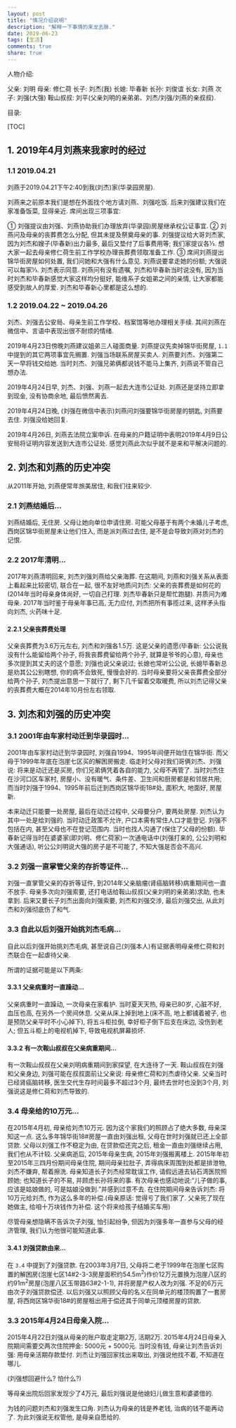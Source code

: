 ```yaml
---
layout: post
title: "情况介绍说明"
description: "解释一下事情的来龙去脉."
date: 2019-06-23
tags: [生活]
comments: true
share: true
---
```



人物介绍:

父亲: 刘明
母亲: 修仁荷
长子: 刘杰(我)
长媳: 毕春新
长孙: 刘俊谊
长女: 刘燕
次子: 刘强(大强)
鞍山叔叔: 刘平(父亲刘明的亲弟弟、刘杰/刘强/刘燕的亲叔叔).

目录:

[TOC]

## 1. 2019年4月刘燕来我家时的经过


### 1.1 2019.04.21

刘燕于2019.04.21下午2:40到我(刘杰)家(华录园房屋).

刘燕来之前原本我们是想在外面找个地方请刘燕、刘强吃饭. 后来刘强建议我们在家准备饭菜, 显得亲近. 席间出现三项事宜:

① 刘强提议由刘强、刘燕协助我们办理放弃(华录园)房屋继承权公证事宜. 
② 刘燕问及母亲的丧葬费怎么分配, 但其未提及祭奠母亲的事. 刘强提议给大哥刘杰家, 因为刘杰和嫂子(毕春新)出力最多, 最后又垫付了后事费用等; 我们家提议各⅓. 想大家一起去母亲修仁荷生前工作学校办理丧葬费领取准备工作.
③ 席间刘燕提出锦华街房屋如何处置, 我们问她和大强有什么意见. 刘燕说要拿走她的份额; 大强说可以每家⅓. 刘杰表示同意. 刘燕问有没有遗嘱, 刘杰和毕春新当时说没有, 因为当时刘杰和毕春新感觉大家这样均分挺好, 能维系子女姐弟之间的亲情, 让大家都能感受到故人的厚爱. 刘杰和毕春新心里都是这么想的.


### 1.2 2019.04.22 ~ 2019.04.26

刘杰、刘强去公安局、母亲生前工作学校、档案馆等地办理相关手续. 其间刘燕在微信中、言语中表现出很不耐烦的情绪. 

2019年4月23日傍晚刘燕建议姐弟三人碰面商量. 刘燕提议先卖掉锦华街房屋,  `1.1` 中提到的其它两项事宜先搁置. 刘强当场联系房屋买卖人. 刘燕要刘杰、刘强第二天一早将钱交给她. 当时刘杰、刘强兄弟俩都说钱不能马上集齐, 刘燕说不管自己想办法. 

2019年4月24日早, 刘杰、刘强、刘燕一起去大连市公证处. 刘燕还是坚持立即拿到现金, 没有协商余地, 最后愤然离去.

2019年4月24日晚, (刘强在微信中表示)刘燕问刘强要锦华街房屋的钥匙, 刘燕要去住. 刘强没给她回复.

2019年4月26日, 刘燕去法院立案申诉. 在母亲的户籍证明中表明2019年4月9日公安局将证明内容发送到大连市公证处. 感觉刘燕此次似乎就不是来和平解决问题的.

## 2. 刘杰和刘燕的历史冲突

从2011年开始, 刘燕便常年旅美居住, 和我们往来较少.

### 2.1 刘燕结婚后...

刘燕结婚后, 无住房. 父母让她向单位申请住房. 可能父母基于有两个未婚儿子考虑, 西岗区锦华街房屋未让他们住入, 而是派刘燕过去住, 是不是会导致刘燕对刘杰的记恨.

### 2.2 2017年清明...

2017年刘燕清明回来, 刘杰刘强刘燕给父亲海葬. 在这期间, 刘燕和刘强关系从表面上看起来比较密切, 联合在一起, 很不友好地质问刘杰: 父亲的丧葬费是如何花的(2014年当时母亲身体尚好, 一切自己打理. 刘杰毕春新只是帮忙跑腿). 并质问为难母亲. 2017年当时鉴于母亲年事已高, 无力应付, 刘杰把所有事揽过来, 这样矛头指向刘杰, 火药味十足.

#### 2.2.1 父亲丧葬费处理

父亲丧葬费为3.6万元左右, 刘杰和刘强各1.5万. 这是父亲的遗愿(毕春新: 公公说我没有什么能留给两个孙子, 将我丧葬费留给两个孙子, 就算是爷爷的心意), 母亲也多次提到其丈夫的这个意愿; 刘强也说父亲说过; 长媳也常听公公说, 长媳毕春新总是劝其公公别瞎想, 你的病不会致死, 慢慢会好的. 当时母亲要将父亲丧葬费全部分给两个孙子, 刘杰提出意思一下就行了, 剩下几千留着交取暖费, 所以刘杰记得父亲的丧葬费大概在2014年10月份左右领取.


## 3. 刘杰和刘强的历史冲突

### 3.1 2001年由车家村动迁到华录园时...

2001年由车家村动迁到华录园时, 刘强自1994、1995年间便开始住在锦华街. 而父母于1999年年底在泡崖七区买的解困房搬走. 临走时父母对我们哥俩刘杰、刘强说: 将来是动迁还是买房, 你们兄弟俩凭着各自的能力, 父母不再管了. 当时刘杰住在沙河口区车家村, 房屋小、没有暖气、条件差、卫生间和厨房都是和邻居共用; 而当时刘强于1994、1995年前后迁到西岗区锦华街18#处, 面积大, 地面好, 房屋新.

本来动迁只能要一处房屋, 最后在动迁过程中, 父母要分户, 要两处房屋. 刘杰认为其中一处是给刘强的. 当时动迁政策不允许, 户口本需有常住人口才能登记. 刘强不包括在内, 甚至父母也不在登记范围内. 当时也找人沟通了(保住了父母的份额). 毕春新记得当时在婆婆家(即刘明、修仁荷家)一次通电话中(刘强打来的, 公公刘明和大强通话), 听公公刘明说大强的房子是不可能了, 不知大强是否会不高兴.


### 3.2 刘强一直掌管父亲的存折等证件...

刘强一直掌管父亲的存折等证件, 到2014年父亲脑瘤(肾癌脑转移)病重期间也一直不放手. 母亲多次向刘强索要, 还打电话给鞍山叔叔(父亲刘明的亲弟弟)求助, 也未拿到. 后来又要长子刘杰出面向刘强索要, 刘杰和刘强交涉, 最后刘强交出, 从此刘杰和刘强彻底伤了和气.

### 3.3 自此以后刘强开始挑刘杰毛病...

自此以后刘强开始挑刘杰毛病, 甚至说自己(刘强本人)有证据表明母亲修仁荷和刘杰联合在一起虐待父亲. 

所谓的证据可能是以下两条:

#### 3.3.1 父亲病重时一直躁动...

父亲病重时一直躁动, 一次母亲在家看护. 当时夏天天热, 母亲已80岁, 心脏不好, 血压也高, 在另外一个房间休息. 父亲从床上掉到地上(床不高, 地上都铺着被子, 也是预防父亲平时不小心掉下), 将五斗柜拉倒, 幸好柜子倒下后支在床边, 没伤到老人; 但五斗柜上的电视机掉下, 导致电视机屏幕损坏.

#### 3.3.2 有一次鞍山叔叔在父亲病重期间...


有一次鞍山叔叔在父亲刘明病重期间到家探望, 在大连待了一天. 鞍山叔叔在刘强和父亲身边, 刘强可能在叔叔面前让父亲说: 母亲修仁荷和刘杰虐待父亲. 父亲当时已经肾癌脑转移, 医生交代生存时间最多不超过3个月, 最终去世时也没到3个月, 刘强说这是修仁荷和刘杰导致的.

### 3.4 母亲给的10万元...

在2015年4月初, 母亲给刘杰10万元. 因为这个家我们的照顾占了绝大多数, 母亲深知这一点. 这么多年锦华街18#房屋一直由刘强出租, 父母在世时刘强就已还上全部贷款. 父母以刘强工作不稳定为由, 在贷款偿还完之后, 租金一直由刘强继续占用, 我们也从不计较. 父亲病逝后, 2015年母亲生病, 2015年刘强搬离楼上. 2015年年初至2015年三四月份期间母亲住院, 期间母亲拉肚子, 弄得病床周围到处都是排泄物, 刘杰不嫌弃, 帮着擦洗. 母亲知道长子刘杰经常耽误工作, 请假远道去钻石湾医院照顾她; 也知道长子的不易, 并顾虑长孙将来的事. 有次母亲也感动地说:“儿子做的事, 应该是姑娘做的, 可是姑娘没做到.”并感到过意不去. 在住院期间母亲告诉刘杰: 将10万元给刘杰, 作为这么多年的补偿.(母亲原话: 觉得亏了我们家了. 父亲死了现在她做主, 给咱十万块钱作为补偿. 这个将来给孩子结婚买车用)

尽管母亲想隐瞒不告诉次子刘强, 怕引起纷争, 但因为刘强多年一直参与父母的经济管理, 我们认为他很可能知道此事.

#### 3.4.1 刘强贷款由来...

在 `3.4` 中提到了刘强贷款. 在2003年3月7日, 父母将二老于1999年在泡崖七区购置的解困房(泡崖七区14#2-3-3房屋面积约54.5m<sup>2</sup>)作价12万元置换为泡崖八区的约91m<sup>2</sup>房屋(泡崖八区玉带路63#2-1-1), 并将房屋产权人改为刘强. 不足的6万元由次子刘强贷款偿还. 以后刘强又以照顾父母的名义在同单元的楼顶购置了一套房屋, 将西岗区锦华街18#的房屋租出用于偿还其于同单元顶楼房屋的贷款.

### 3.3 2015年4月24日母亲入院...

2015年4月22日刘强从母亲的账户取走定期2万, 活期2万. 2015年4月24日母亲入院期间需要交两次住院押金: 5000元 + 5000元. 当时没有钱, 母亲让刘杰告诉刘强: 用母亲活期存款垫付. 刘杰让刘强回家找出来取出, 刘强说他找不着, 不知道在哪儿. 

(刘强想回避什么? 怕什么?)

等母亲出院后回家发现少了4万元, 最后刘强说是他媳妇儿做生意和婆婆借的.

为钱的问题刘杰和刘强发生口角. 刘杰认为母亲的钱是养老钱, 治病的钱不能再动了. 为此刘强说无权管他, 是母亲自愿给的.

